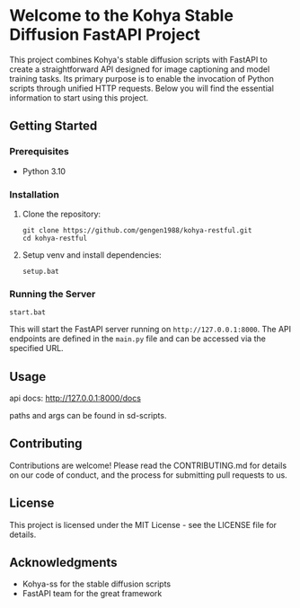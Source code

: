 # Welcome to the Kohya Stable Diffusion FastAPI Project

This project combines Kohya's stable diffusion scripts with FastAPI to create a straightforward API designed for image captioning and model training tasks. Its primary purpose is to enable the invocation of Python scripts through unified HTTP requests. Below you will find the essential information to start using this project.

## Getting Started

### Prerequisites

- Python 3.10

### Installation

1. Clone the repository:
   ```
   git clone https://github.com/gengen1988/kohya-restful.git
   cd kohya-restful
   ```

2. Setup venv and install dependencies:
   ```
   setup.bat
   ```

### Running the Server

```
start.bat
```

This will start the FastAPI server running on `http://127.0.0.1:8000`. The API endpoints are defined in the `main.py` file and can be accessed via the specified URL.

## Usage

api docs: http://127.0.0.1:8000/docs

paths and args can be found in sd-scripts.

## Contributing

Contributions are welcome! Please read the CONTRIBUTING.md for details on our code of conduct, and the process for submitting pull requests to us.

## License

This project is licensed under the MIT License - see the LICENSE file for details.

## Acknowledgments

- Kohya-ss for the stable diffusion scripts
- FastAPI team for the great framework
